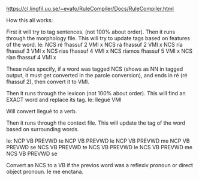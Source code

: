 https://cl.lingfil.uu.se/~evafo/RuleCompiler/Docs/RuleCompiler.html

How this all works:

First it will try to tag sentences. (not 100% about order).
Then it runs through the morphology file.
  This will try to update tags based on features of the word.
  Ie:
  NCS ré fhassuf 2 VMI x
  NCS rá fhassuf 2 VMI x
  NCS ría fhassuf 3 VMI x
  NCS rías fhassuf 4 VMI x
  NCS ríamos fhassuf 5 VMI x
  NCS rían fhassuf 4 VMI x

  These rules specify, if a word was tagged NCS (shows as NN in tagged output, it must get converted in the parole conversion), and ends in ré (ré fhassuf 2), then convert it to VMI.

Then it runs through the lexicon (not 100% about order).
  This will find an EXACT word and replace its tag.
  Ie: 
  llegué VMI

  Will convert llegué to a verb.

Then it runs through the context file.
  This will update the tag of the word based on surrounding words.

  Ie:
  NCP VB PREVWD te
  NCP VB PREVWD le
  NCP VB PREVWD me
  NCP VB PREVWD se
  NCS VB PREVWD te
  NCS VB PREVWD le
  NCS VB PREVWD me
  NCS VB PREVWD se

  Convert an NCS to a VB if the previos word was a reflexiv pronoun or direct object pronoun.
  Ie me enctana.